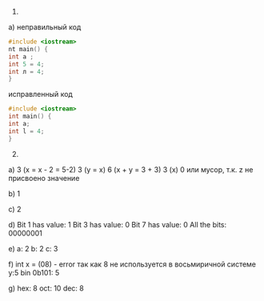 1.
a) неправильный код
```cpp
#include <iostream>
nt main() {
int a ;
int 5 = 4;
int л = 4;
}
```
исправленный код
```cpp
#include <iostream>
int main() {
int a;
int l = 4;
}
```
2.
a)
3 (x = x - 2 = 5-2)
3 (y = x)
6 (x + y = 3 + 3)
3 (x) 
0 или мусор, т.к. z  не присвоено значение

b) 1

c) 2

d) 
Bit 1 has value: 1
Bit 3 has value: 0
Bit 7 has value: 0
All the bits: 00000001

e)
a: 2 
b: 2 
c: 3 

f)
int x = (08) - error так как 8 не используется в восьмиричной системе
y:5
bin 0b101: 5

g)
hex: 8
oct: 10
dec: 8

